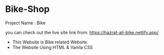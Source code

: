 # Bike-Shop

Project Name : Bike

 you can check out the live site link from: https://hazrat-ali-bike.netlify.app/

* This Website is Bike related Website.
* The Website Using HTML & Vanila CSS
